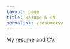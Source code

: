 ```yaml
---
layout: page
title: Resume & CV
permalink: /resumecv/
---
```


My [resume](../resume_etc/resume_katywilliams_ua.pdf) and [CV](../resume_etc/cv_katywilliams_ua.pdf).
       


[hdc]: http://hdc.cs.arizona.edu/
